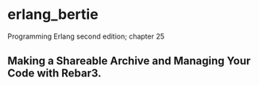 # erlang_bertie
Programming Erlang second edition; chapter 25

## Making a Shareable Archive and Managing Your Code with Rebar3.
